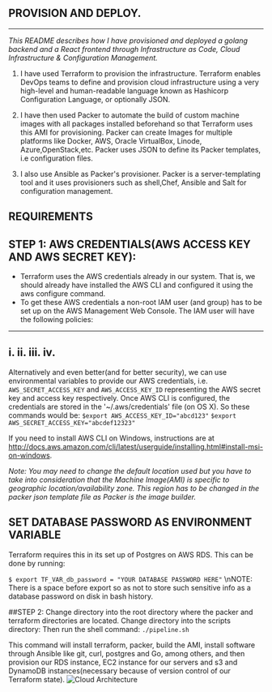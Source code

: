 
PROVISION AND DEPLOY.
--------------------
--------------------

*This README describes how I have provisioned and deployed a golang backend and a React frontend through Infrastructure as Code, Cloud Infrastructure & Configuration Management.*

1. I have used Terraform to provision the infrastructure. Terraform enables DevOps teams to define and provision cloud infrastructure using a very high-level and human-readable language known as Hashicorp Configuration Language, or optionally JSON.

2. I have then used Packer to automate the build of custom machine images with all packages installed beforehand so that Terraform uses this AMI for provisioning. Packer can create Images for multiple platforms like Docker, AWS, Oracle VirtualBox, Linode, Azure,OpenStack,etc. Packer uses JSON to define its Packer templates, i.e configuration files.

3. I also use Ansible as Packer's provisioner. Packer is a server-templating tool and it uses provisioners such as shell,Chef, Ansible and Salt for configuration management.


REQUIREMENTS
---
STEP 1: AWS CREDENTIALS(AWS ACCESS KEY AND AWS SECRET KEY):
---
- Terraform uses the AWS credentials already in our system. That is, we should already have installed the AWS CLI and configured it using the aws configure command. 
- To get these AWS credentials a non-root IAM user (and group) has to be set up on the AWS Management Web Console. The IAM user will have the following policies:
---
i. 
ii.
iii.
iv.
---
Alternatively and even better(and for better security), we can use environmental variables to provide our AWS credentials, i.e. `AWS_SECRET_ACCESS_KEY` and `AWS_ACCESS_KEY_ID` representing the AWS secret key and access key respectively.
Once AWS CLI is configured, the credentials are stored in the '~/.aws/credentials' file (on OS X). 
So these commands would be:
`$export AWS_ACCESS_KEY_ID="abcd123"`
`$export AWS_SECRET_ACCESS_KEY="abcdef12323"`

If you need to install AWS CLI on Windows, instructions are at http://docs.aws.amazon.com/cli/latest/userguide/installing.html#install-msi-on-windows.

_Note: You may need to change the default location used but you have to take into consideration that the Machine Image(AMI) is specific to geographic location/availability zone. This region has to be changed in the packer json template file as Packer is the image builder._

SET DATABASE PASSWORD AS ENVIRONMENT VARIABLE
---
Terraform requires this in its set up of Postgres on AWS RDS. This can be done by running:

`$ export TF_VAR_db_password = "YOUR DATABASE PASSWORD HERE"`
\nNOTE: There is a space before export so as not to store such sensitive info as a database password on disk in bash history.

##STEP 2:
Change directory into the root directory where the packer and terraform directories are located. 
Change directory into the scripts directory:
Then run the shell command:
`./pipeline.sh`

This command will install terraform, packer, build the AMI, install software through Ansible like git, curl, postgres and Go, among others, and then provision our RDS instance, EC2 instance for our servers and s3 and DynamoDB instances(necessary because of version control of our Terraform state).
![Cloud Architecture](/home/nicknjihia/Desktop/terraform_images)




